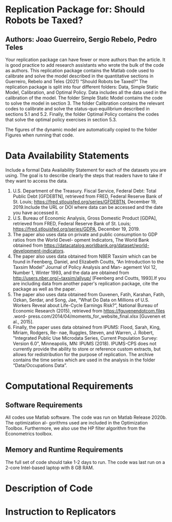 # Replication Package for: Should Robots be Taxed? 
## Authors: Joao Guerreiro, Sergio Rebelo, Pedro Teles
<annotate>Your replication package can have fewer or more authors than the article. It is good practice to add research assistants who wrote the bulk of the code as authors.</annotate>
This replication package contains the Matlab code used to calibrate and solve the model described in the quantitative sections in Guerreiro, Rebelo and Teles (2021) “Should Robots be Taxed?” The replication package is split into four different folders: Data, Simple Static Model, Calibration, and Optimal Policy. Data includes all the data used in the calibration of the model. The folder Simple Static Model contains the code to solve the model in section 3. The folder Calibration contains the relevant codes to calibrate and solve the status-quo equilibrium described in sections 5.1 and 5.2. Finally, the folder Optimal Policy contains the codes that solve the optimal policy exercises in section 5.3.

The figures of the dynamic model are automatically copied to the folder Figures when running that code.
# Data Availability Statements
<annotate>Include a formal Data Availability Statement for each of the datasets you are using. The goal is to describe clearly the steps that readers have to take if they want to access the data.</annotate>

1. U.S. Department of the Treasury. Fiscal Service, Federal Debt: Total Public Debt [GFDEBTN], retrieved from FRED, Federal Reserve Bank of St. Louis; https://fred.stlouisfed.org/series/GFDEBTN, December 19, 2019.<annotate>Include the URL or DOI where data can be accessed and the date you have accessed it.</annotate>
2. U.S. Bureau of Economic Analysis, Gross Domestic Product [GDPA], retrieved from FRED, Federal Reserve Bank of St. Louis; https://fred.stlouisfed.org/series/GDPA, December 19, 2019.
3. The paper also uses data on private and public consumption to GDP ratios from the World Devel- opment Indicators, The World Bank obtained from https://datacatalog.worldbank.org/dataset/world-development-indicators.
4. The paper also uses data obtained from NBER Taxsim which can be found in Feenberg, Daniel, and Elizabeth Coutts, “An Introduction to the Taxsim Model” Journal of Policy Analysis and Man- agement Vol 12, Number 1, Winter 1993, and the data are obtained from http://users.nber.org/~taxsim/allyup/ [Feenberg and Coutts, 1993].<annotate>If you are including data from another paper's replication package, cite the package as well as the paper.</annotate>	
5. The paper also uses data obtained from Guvenen, Fatih, Karahan, Fatih, Ozkan, Serdar, and Song, Jae, “What Do Data on Millions of U.S. Workers Reveal about Life-Cycle Earnings Risk?”, National Bureau of Economic Research (2015), retrieved from https://fguvenendotcom.files .word- press.com/2014/04/moments_for_website_final.xlsx [Guvenen et al., 2015].
6. Finally, the paper uses data obtained from IPUMS: Flood, Sarah, King, Miriam, Rodgers, Re- nae, Ruggles, Steven, and Warren, J. Robert, "Integrated Public Use Microdata Series, Current Population Survey: Version 6.0", Minneapolis, MN: IPUMS (2018). IPUMS-CPS does not currently provide the ability to store or reference custom extracts, but allows for redistribution for the purpose of replication. The archive contains the time series which are used in the analysis in the folder “Data/Occupations Data”.

# Computational Requirements
## Software Requirements
All codes use Matlab software. The code was run on Matlab Release 2020b. The optimization al- gorithms used are included in the Optimization Toolbox. Furthermore, we also use the HP filter algorithm from the Econometrics toolbox.
## Memory and Runtime Requirements 
The full set of code should take 1-2 days to run. The code was last run on a 2-core Intel-based laptop with 8 GB RAM.

# Description of Code

# Instruction to Replicators
